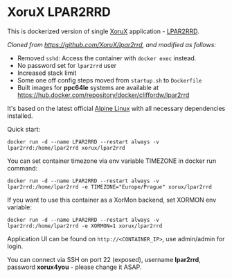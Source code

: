 # XoruX LPAR2RRD

This is dockerized version of single [XoruX](https://www.xorux.com) application - [LPAR2RRD](https://www.lpar2rrd.com).

*Cloned from <https://github.com/XoruX/lpar2rrd>, and modified as follows:*

- Removed `sshd`: Access the container with `docker exec` instead.
- No password set for `lpar2rrd` user
- Increased stack limit
- Some one off config steps moved from `startup.sh` to `Dockerfile`
- Built images for **ppc64le** systems are available at <https://hub.docker.com/repository/docker/cliffordw/lpar2rrd>

It's based on the latest official [Alpine Linux](https://hub.docker.com/_/alpine) with all necessary dependencies installed.

Quick start:

    docker run -d --name LPAR2RRD --restart always -v lpar2rrd:/home/lpar2rrd xorux/lpar2rrd

You can set container timezone via env variable TIMEZONE in docker run command:

    docker run -d --name LPAR2RRD --restart always -v lpar2rrd:/home/lpar2rrd -e TIMEZONE="Europe/Prague" xorux/lpar2rrd

If you want to use this container as a XorMon backend, set XORMON env variable:

    docker run -d --name LPAR2RRD --restart always -v lpar2rrd:/home/lpar2rrd -e XORMON=1 xorux/lpar2rrd

Application UI can be found on `http://<CONTAINER_IP>`, use admin/admin for login.

You can connect via SSH on port 22 (exposed), username **lpar2rrd**, password **xorux4you** - please change it ASAP.
